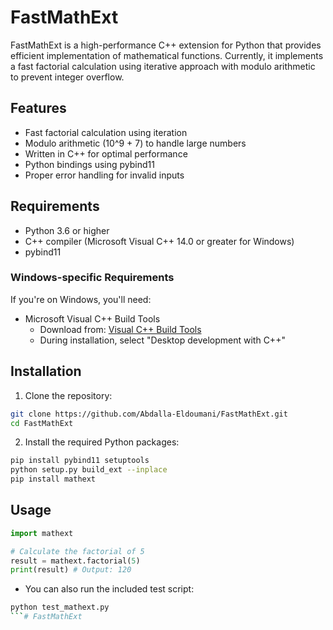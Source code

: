 # FastMathExt

FastMathExt is a high-performance C++ extension for Python that provides efficient implementation of mathematical functions. Currently, it implements a fast factorial calculation using iterative approach with modulo arithmetic to prevent integer overflow.

## Features

- Fast factorial calculation using iteration
- Modulo arithmetic (10^9 + 7) to handle large numbers
- Written in C++ for optimal performance
- Python bindings using pybind11
- Proper error handling for invalid inputs

## Requirements

- Python 3.6 or higher
- C++ compiler (Microsoft Visual C++ 14.0 or greater for Windows)
- pybind11

### Windows-specific Requirements

If you're on Windows, you'll need:
- Microsoft Visual C++ Build Tools
  - Download from: [Visual C++ Build Tools](https://visualstudio.microsoft.com/visual-cpp-build-tools/)
  - During installation, select "Desktop development with C++"

## Installation

1. Clone the repository:
```bash
git clone https://github.com/Abdalla-Eldoumani/FastMathExt.git
cd FastMathExt
```

2. Install the required Python packages:
```bash
pip install pybind11 setuptools
python setup.py build_ext --inplace
pip install mathext
```

## Usage

```python
import mathext

# Calculate the factorial of 5
result = mathext.factorial(5)
print(result) # Output: 120
```

- You can also run the included test script:
```bash
python test_mathext.py
```#   F a s t M a t h E x t  
 